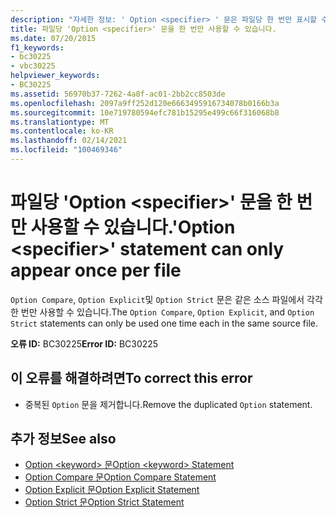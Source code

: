 ```yaml
---
description: "자세한 정보: ' Option <specifier> ' 문은 파일당 한 번만 표시할 수 있습니다."
title: 파일당 'Option <specifier>' 문을 한 번만 사용할 수 있습니다.
ms.date: 07/20/2015
f1_keywords:
- bc30225
- vbc30225
helpviewer_keywords:
- BC30225
ms.assetid: 56970b37-7262-4a8f-ac01-2bb2cc8503de
ms.openlocfilehash: 2097a9ff252d120e6663495916734078b0166b3a
ms.sourcegitcommit: 10e719780594efc781b15295e499c66f316068b8
ms.translationtype: MT
ms.contentlocale: ko-KR
ms.lasthandoff: 02/14/2021
ms.locfileid: "100469346"
---
```

# <a name="option-specifier-statement-can-only-appear-once-per-file"></a><span data-ttu-id="87f72-103">파일당 'Option \<specifier>' 문을 한 번만 사용할 수 있습니다.</span><span class="sxs-lookup"><span data-stu-id="87f72-103">'Option \<specifier>' statement can only appear once per file</span></span>

<span data-ttu-id="87f72-104">`Option Compare`, `Option Explicit`및 `Option Strict` 문은 같은 소스 파일에서 각각 한 번만 사용할 수 있습니다.</span><span class="sxs-lookup"><span data-stu-id="87f72-104">The `Option Compare`, `Option Explicit`, and `Option Strict` statements can only be used one time each in the same source file.</span></span>  
  
 <span data-ttu-id="87f72-105">**오류 ID:** BC30225</span><span class="sxs-lookup"><span data-stu-id="87f72-105">**Error ID:** BC30225</span></span>  
  
## <a name="to-correct-this-error"></a><span data-ttu-id="87f72-106">이 오류를 해결하려면</span><span class="sxs-lookup"><span data-stu-id="87f72-106">To correct this error</span></span>  
  
- <span data-ttu-id="87f72-107">중복된 `Option` 문을 제거합니다.</span><span class="sxs-lookup"><span data-stu-id="87f72-107">Remove the duplicated `Option` statement.</span></span>  
  
## <a name="see-also"></a><span data-ttu-id="87f72-108">추가 정보</span><span class="sxs-lookup"><span data-stu-id="87f72-108">See also</span></span>

- [<span data-ttu-id="87f72-109">Option \<keyword> 문</span><span class="sxs-lookup"><span data-stu-id="87f72-109">Option \<keyword> Statement</span></span>](../language-reference/statements/option-keyword-statement.md)
- [<span data-ttu-id="87f72-110">Option Compare 문</span><span class="sxs-lookup"><span data-stu-id="87f72-110">Option Compare Statement</span></span>](../language-reference/statements/option-compare-statement.md)
- [<span data-ttu-id="87f72-111">Option Explicit 문</span><span class="sxs-lookup"><span data-stu-id="87f72-111">Option Explicit Statement</span></span>](../language-reference/statements/option-explicit-statement.md)
- [<span data-ttu-id="87f72-112">Option Strict 문</span><span class="sxs-lookup"><span data-stu-id="87f72-112">Option Strict Statement</span></span>](../language-reference/statements/option-strict-statement.md)
